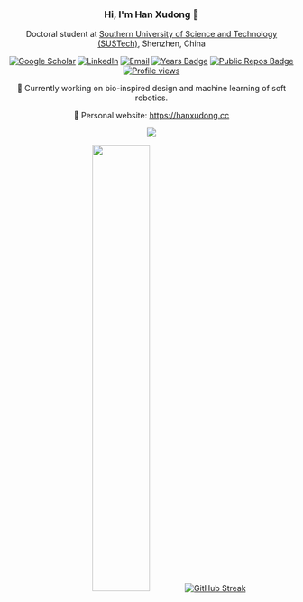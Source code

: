 <div align="center">

### Hi, I'm Han Xudong 👋
Doctoral student at [Southern University of Science and Technology (SUSTech)](https://www.sustech.edu.cn/en/), Shenzhen, China

[![Google Scholar](https://img.shields.io/badge/Google%20Scholar-4285F4?style=flat-square&logo=google&logoColor=white)](https://scholar.google.com/citations?user=nfoqsHMAAAAJ)
[![LinkedIn](https://img.shields.io/badge/LinkedIn-0077B5?style=flat-square&logo=linkedin&logoColor=white)](https://www.linkedin.com/in/xudong-han)
[![Email](https://img.shields.io/badge/-Email-c14438?style=flat-square&logo=Gmail&logoColor=white)](mailto:12231112@mail.sustech.edu.cn)
[![Years Badge](https://badges.strrl.dev/years/han-xudong?style=flat-square&logo=github)]([https://badges.strrl.dev](https://github.com/han-xudong))
[![Public Repos Badge](https://badges.strrl.dev/repos/han-xudong?style=flat-square&logo=github)](https://github.com/han-xudong?tab=repositories)
[![Profile views](https://komarev.com/ghpvc/?username=han-xudong&style=flat-square&color=orange)]([https://badges.strrl.dev](https://github.com/han-xudong))

🌱 Currently working on bio-inspired design and machine learning of soft robotics.

💖 Personal website: https://hanxudong.cc

<img align="center" src="https://skillicons.dev/icons?i=py,c,cpp,java,pytorch,matlab,blender,unity,figma,ps&perline=5&theme=dark" />

<img width="45%"  src="https://github-readme-stats.vercel.app/api?username=han-xudong&count_private=true&hide_border=true&hide_title=true" /><a href="https://git.io/streak-stats"><img src="http://github-readme-streak-stats.herokuapp.com?user=han-xudong" alt="GitHub Streak" /></a>
